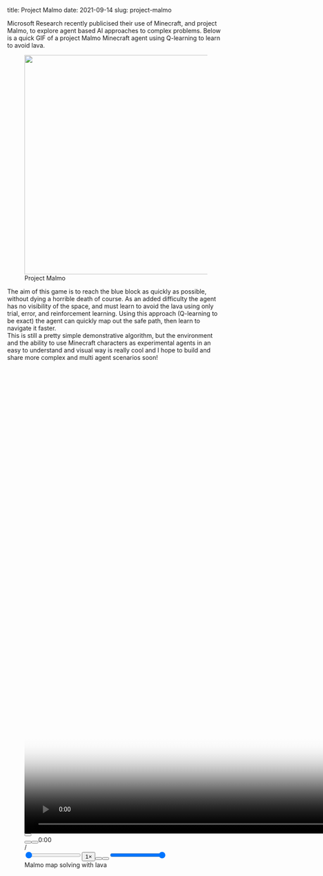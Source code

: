 title: Project Malmo
date: 2021-09-14
slug: project-malmo

<p>Microsoft Research recently publicised their use of Minecraft, and project Malmo, to explore agent based AI approaches to complex problems. Below is a quick GIF of a project Malmo Minecraft agent using Q-learning to learn to avoid lava.</p><figure class="kg-card kg-image-card kg-card-hascaption"><img src="__GHOST_URL__/content/images/2022/05/image-4.png" class="kg-image" alt loading="lazy" width="936" height="508" srcset="__GHOST_URL__/content/images/size/w600/2022/05/image-4.png 600w, __GHOST_URL__/content/images/2022/05/image-4.png 936w" sizes="(min-width: 720px) 720px"><figcaption>Project Malmo</figcaption></figure><p>The aim of this game is to reach the blue block as quickly as possible, without dying a horrible death of course. As an added difficulty the agent has no visibility of the space, and must learn to avoid the lava using only trial, error, and reinforcement learning. Using this approach (Q-learning to be exact) the agent can quickly map out the safe path, then learn to navigate it faster.<br>This is still a pretty simple demonstrative algorithm, but the environment and the ability to use Minecraft characters as experimental agents in an easy to understand and visual way is really cool and I hope to build and share more complex and multi agent scenarios soon!</p><figure class="kg-card kg-video-card kg-card-hascaption"><div class="kg-video-container"><video src="__GHOST_URL__/content/media/2022/05/MapSolve.mp4" poster="https://img.spacergif.org/v1/1920x1080/0a/spacer.png" width="1920" height="1080" playsinline preload="metadata" style="background: transparent url('__GHOST_URL__/content/images/2022/05/media-thumbnail-ember1022.jpg') 50% 50% / cover no-repeat;" /></video><div class="kg-video-overlay"><button class="kg-video-large-play-icon"><svg xmlns="http://www.w3.org/2000/svg" viewBox="0 0 24 24"><path d="M23.14 10.608 2.253.164A1.559 1.559 0 0 0 0 1.557v20.887a1.558 1.558 0 0 0 2.253 1.392L23.14 13.393a1.557 1.557 0 0 0 0-2.785Z"/></svg></button></div><div class="kg-video-player-container"><div class="kg-video-player"><button class="kg-video-play-icon"><svg xmlns="http://www.w3.org/2000/svg" viewBox="0 0 24 24"><path d="M23.14 10.608 2.253.164A1.559 1.559 0 0 0 0 1.557v20.887a1.558 1.558 0 0 0 2.253 1.392L23.14 13.393a1.557 1.557 0 0 0 0-2.785Z"/></svg></button><button class="kg-video-pause-icon kg-video-hide"><svg xmlns="http://www.w3.org/2000/svg" viewBox="0 0 24 24"><rect x="3" y="1" width="7" height="22" rx="1.5" ry="1.5"/><rect x="14" y="1" width="7" height="22" rx="1.5" ry="1.5"/></svg></button><span class="kg-video-current-time">0:00</span><div class="kg-video-time">/<span class="kg-video-duration"></span></div><input type="range" class="kg-video-seek-slider" max="100" value="0"><button class="kg-video-playback-rate">1&#215;</button><button class="kg-video-unmute-icon"><svg xmlns="http://www.w3.org/2000/svg" viewBox="0 0 24 24"><path d="M15.189 2.021a9.728 9.728 0 0 0-7.924 4.85.249.249 0 0 1-.221.133H5.25a3 3 0 0 0-3 3v2a3 3 0 0 0 3 3h1.794a.249.249 0 0 1 .221.133 9.73 9.73 0 0 0 7.924 4.85h.06a1 1 0 0 0 1-1V3.02a1 1 0 0 0-1.06-.998Z"/></svg></button><button class="kg-video-mute-icon kg-video-hide"><svg xmlns="http://www.w3.org/2000/svg" viewBox="0 0 24 24"><path d="M16.177 4.3a.248.248 0 0 0 .073-.176v-1.1a1 1 0 0 0-1.061-1 9.728 9.728 0 0 0-7.924 4.85.249.249 0 0 1-.221.133H5.25a3 3 0 0 0-3 3v2a3 3 0 0 0 3 3h.114a.251.251 0 0 0 .177-.073ZM23.707 1.706A1 1 0 0 0 22.293.292l-22 22a1 1 0 0 0 0 1.414l.009.009a1 1 0 0 0 1.405-.009l6.63-6.631A.251.251 0 0 1 8.515 17a.245.245 0 0 1 .177.075 10.081 10.081 0 0 0 6.5 2.92 1 1 0 0 0 1.061-1V9.266a.247.247 0 0 1 .073-.176Z"/></svg></button><input type="range" class="kg-video-volume-slider" max="100" value="100"></div></div></div><figcaption>Malmo map solving with lava</figcaption></figure>
